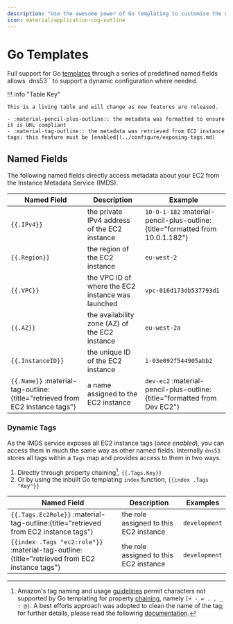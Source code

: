 ```yaml
---
description: "Use the awesome power of Go templating to customise the domain name associated with your EC2 instance"
icon: material/application-cog-outline
---
```


# Go Templates

Full support for Go [templates](https://pkg.go.dev/text/template) through a series of predefined named fields allows `dns53`` to support a dynamic configuration where needed.

!!! info "Table Key"

    This is a living table and will change as new features are released.

    - :material-pencil-plus-outline:: the metadata was formatted to ensure it is URL compliant
    - :material-tag-outline:: the metadata was retrieved from EC2 instance tags; this feature must be [enabled](../configure/exposing-tags.md)

## Named Fields

The following named fields directly access metadata about your EC2 from the Instance Metadata Service (IMDS).

| Named Field                                                                  | Description                                       | Example                                                                        |
| ---------------------------------------------------------------------------- | ------------------------------------------------- | ------------------------------------------------------------------------------ |
| `{{.IPv4}}`                                                                  | the private IPv4 address of the EC2 instance      | `10-0-1-182` :material-pencil-plus-outline:{title="formatted from 10.0.1.182"} |
| `{{.Region}}`                                                                | the region of the EC2 instance                    | `eu-west-2`                                                                    |
| `{{.VPC}}`                                                                   | the VPC ID of where the EC2 instance was launched | `vpc-016d173db537793d1`                                                        |
| `{{.AZ}}`                                                                    | the availability zone (AZ) of the EC2 instance    | `eu-west-2a`                                                                   |
| `{{.InstanceID}}`                                                            | the unique ID of the EC2 instance                 | `i-03e092f544905abb2`                                                          |
| `{{.Name}}` :material-tag-outline:{title="retrieved from EC2 instance tags"} | a name assigned to the EC2 instance               | `dev-ec2` :material-pencil-plus-outline:{title="formatted from Dev EC2"}       |

### Dynamic Tags

As the IMDS service exposes all EC2 instance tags (_once enabled_), you can access them in much the same way as other named fields. Internally `dns53` stores all tags within a `Tags` map and provides access to them in two ways.

1. Directly through property chaining[^1], `{{.Tags.Key}}`
1. Or by using the inbuilt Go templating `index` function, `{{index .Tags "Key"}}`

| Named Field                                                                                   | Description                            | Examples      |
| --------------------------------------------------------------------------------------------- | -------------------------------------- | ------------- |
| `{{.Tags.Ec2Role}}` :material-tag-outline:{title="retrieved from EC2 instance tags"}          | the role assigned to this EC2 instance | `development` |
| `{{index .Tags "ec2:role"}}` :material-tag-outline:{title="retrieved from EC2 instance tags"} | the role assigned to this EC2 instance | `development` |

[^1]: Amazon's tag naming and usage [guidelines](https://docs.aws.amazon.com/AWSEC2/latest/UserGuide/Using_Tags.html#tag-restrictions) permit characters not supported by Go templating for property [chaining](https://pkg.go.dev/text/template#hdr-Functions), namely `[+ - = . , _ : @]`. A best efforts approach was adopted to clean the name of the tag; for further details, please read the following [documentation](../configure/exposing-tags.md).
